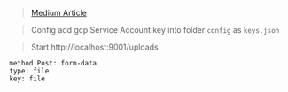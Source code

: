 > [Medium Article](https://medium.com/@olamilekan001/image-upload-with-google-cloud-storage-and-node-js-a1cf9baa1876)

>Config
add gcp Service Account key into folder ``config`` as ``keys.json``

>Start
http://localhost:9001/uploads

```
method Post: form-data
type: file
key: file
```